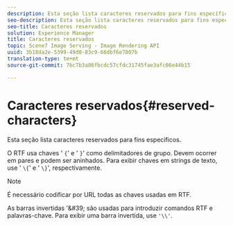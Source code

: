 ```yaml
---
description: Esta seção lista caracteres reservados para fins específicos.
seo-description: Esta seção lista caracteres reservados para fins específicos.
seo-title: Caracteres reservados
solution: Experience Manager
title: Caracteres reservados
topic: Scene7 Image Serving - Image Rendering API
uuid: 3b18da2e-5399-49d0-83c9-66dbf6e7807b
translation-type: tm+mt
source-git-commit: 7bc7b3a86fbcdc57cfdc31745fae3afc06e44b15

---
```



# Caracteres reservados{#reserved-characters}

Esta seção lista caracteres reservados para fins específicos.

O RTF usa chaves &#39; `{`&#39; e &#39; `}`&#39; como delimitadores de grupo. Devem ocorrer em pares e podem ser aninhados. Para exibir chaves em strings de texto, use &#39; `\{`&#39; e &#39; `\}`&#39;, respectivamente.

>[!NOTE]
>
>É necessário codificar por URL todas as chaves usadas em RTF.

As barras invertidas &#39;\&#39; são usadas para introduzir comandos RTF e palavras-chave. Para exibir uma barra invertida, use `'\\'`.
